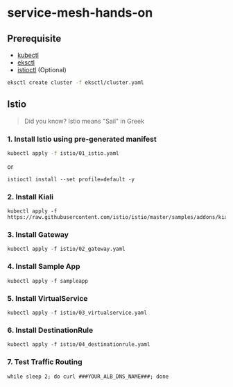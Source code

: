# service-mesh-hands-on

## Prerequisite
- [kubectl](https://kubernetes.io/docs/tasks/tools/install-kubectl-linux/)
- [eksctl](https://docs.aws.amazon.com/eks/latest/userguide/eksctl.html)
- [istioctl](https://istio.io/latest/docs/setup/getting-started/#download) (Optional)

```bash
eksctl create cluster -f eksctl/cluster.yaml
```

## Istio

> Did you know?
> Istio means "Sail" in Greek



### 1. Install Istio using pre-generated manifest 
```bash
kubectl apply -f istio/01_istio.yaml
```
or
```
istioctl install --set profile=default -y 
```

### 2. Install Kiali
```
kubectl apply -f https://raw.githubusercontent.com/istio/istio/master/samples/addons/kiali.yaml
```

### 3. Install Gateway
```
kubectl apply -f istio/02_gateway.yaml
```

### 4. Install Sample App
```
kubectl apply -f sampleapp
```

### 5. Install VirtualService
```
kubectl apply -f istio/03_virtualservice.yaml
```

### 6. Install DestinationRule
```
kubectl apply -f istio/04_destinationrule.yaml
```

### 7. Test Traffic Routing
```
while sleep 2; do curl ###YOUR_ALB_DNS_NAME###; done
```
